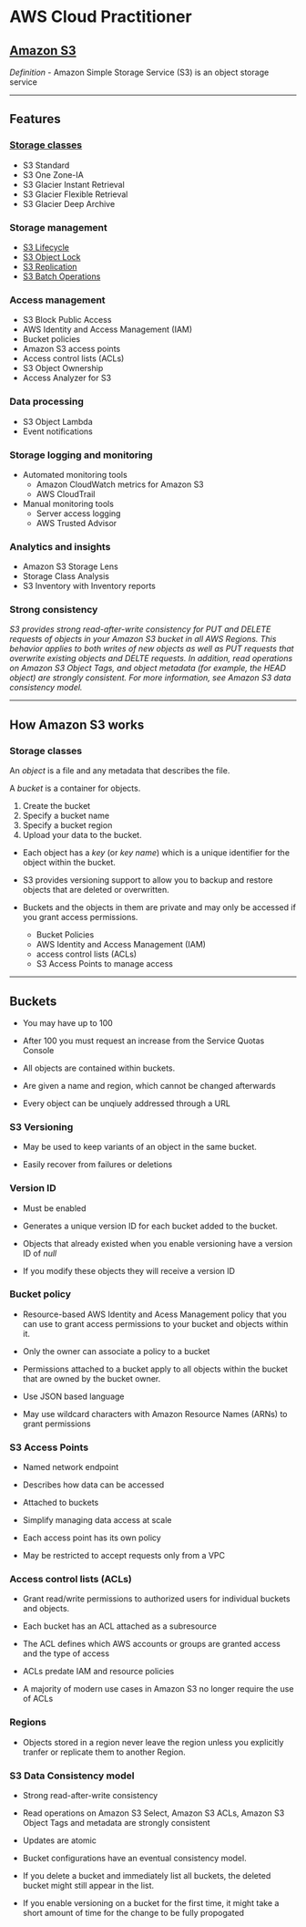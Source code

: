 # AWS Cloud Practitioner

## [Amazon S3](https://docs.aws.amazon.com/AmazonS3/latest/userguide/Welcome.html)

*Definition* - Amazon Simple Storage Service (S3) is an object storage service

---

## Features

### [Storage classes](https://docs.aws.amazon.com/AmazonS3/latest/userguide/storage-class-intro.html)

* S3 Standard
* S3 One Zone-IA
* S3 Glacier Instant Retrieval
* S3 Glacier Flexible Retrieval
* S3 Glacier Deep Archive

### Storage management

* [S3 Lifecycle](https://docs.aws.amazon.com/AmazonS3/latest/userguide/object-lifecycle-mgmt.html)
* [S3 Object Lock](https://docs.aws.amazon.com/AmazonS3/latest/userguide/object-lock.html)
* [S3 Replication](https://docs.aws.amazon.com/AmazonS3/latest/userguide/replication.html)
* [S3 Batch Operations](https://docs.aws.amazon.com/AmazonS3/latest/userguide/batch-ops.html)

### Access management

* S3 Block Public Access
* AWS Identity and Access Management (IAM)
* Bucket policies
* Amazon S3 access points
* Access control lists (ACLs)
* S3 Object Ownership
* Access Analyzer for S3

### Data processing

* S3 Object Lambda
* Event notifications

### Storage logging and monitoring

* Automated monitoring tools
  * Amazon CloudWatch metrics for Amazon S3
  * AWS CloudTrail
* Manual monitoring tools
  * Server access logging
  * AWS Trusted Advisor

### Analytics and insights

* Amazon S3 Storage Lens
* Storage Class Analysis
* S3 Inventory with Inventory reports

### Strong consistency

*S3 provides strong read-after-write consistency for PUT and DELETE requests of objects in your Amazon S3 bucket in all AWS Regions. This behavior applies to both writes of new objects as well as PUT requests that overwrite existing objects and DELTE requests. In addition, read operations on Amazon S3 Object Tags, and object metadata (for example, the HEAD object) are strongly consistent. For more information, see Amazon S3 data consistency model.*

---

## How Amazon S3 works

### Storage classes

An *object* is a file and any metadata that describes the file.

A *bucket* is a container for objects.

1. Create the bucket
2. Specify a bucket name
3. Specify a bucket region
4. Upload your data to the bucket.

* Each object has a *key* (or *key name*) which is a unique identifier for the object within the bucket.

* S3 provides versioning support to allow you to backup and restore objects that are deleted or overwritten.

* Buckets and the objects in them are private and may only be accessed if you grant access permissions.

  * Bucket Policies
  * AWS Identity and Access Management (IAM)
  * access control lists (ACLs)
  * S3 Access Points to manage access

---

## Buckets

* You may have up to 100

* After 100 you must request an increase from the Service Quotas Console

* All objects are contained within buckets.

* Are given a name and region, which cannot be changed afterwards

* Every object can be unqiuely addressed through a URL

### S3 Versioning

* May be used to keep variants of an object in the same bucket.

* Easily recover from failures or deletions

### Version ID

* Must be enabled

* Generates a unique version ID for each bucket added to the bucket.

* Objects that already existed when you enable versioning have a version ID of *null*

* If you modify these objects they will receive a version ID

### Bucket policy

* Resource-based AWS Identity and Acess Management policy that you can use to grant access permissions to your bucket and objects within it.

* Only the owner can associate a policy to a bucket

* Permissions attached to a bucket apply to all objects within the bucket that are owned by the bucket owner.

* Use JSON based language

* May use wildcard characters with Amazon Resource Names (ARNs) to grant permissions

### S3 Access Points

* Named network endpoint

* Describes how data can be accessed

* Attached to buckets

* Simplify managing data access at scale

* Each access point has its own policy

* May be restricted to accept requests only from a VPC

### Access control lists (ACLs)

* Grant read/write permissions to authorized users for individual buckets and objects.

* Each bucket has an ACL attached as a subresource

* The ACL defines which AWS accounts or groups are granted access and the type of access

* ACLs predate IAM and resource policies

* A majority of modern use cases in Amazon S3 no longer require the use of ACLs

### Regions

* Objects stored in a region never leave the region unless you explicitly tranfer or replicate them to another Region.

### S3 Data Consistency model

* Strong read-after-write consistency

* Read operations on Amazon S3 Select, Amazon S3 ACLs, Amazon S3 Object Tags and metadata are strongly consistent

* Updates are atomic

* Bucket configurations have an eventual consistency model.

* If you delete a bucket and immediately list all buckets, the deleted bucket might still appear in the list.

* If you enable versioning on a bucket for the first time, it might take a short amount of time for the change to be fully propogated
